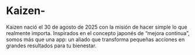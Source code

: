 # Kaizen-
Kaizen nació el 30 de agosto de 2025 con la misión de hacer simple lo que realmente importa. Inspirados en el concepto japonés de “mejora continua”, somos más que una app: un aliado que transforma pequeñas acciones en grandes resultados para tu bienestar.
